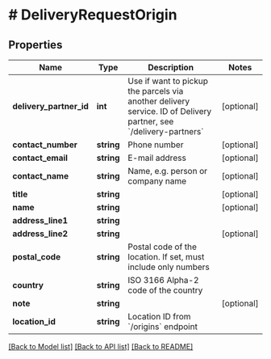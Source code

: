 # # DeliveryRequestOrigin

## Properties

Name | Type | Description | Notes
------------ | ------------- | ------------- | -------------
**delivery_partner_id** | **int** | Use if want to pickup the parcels via another delivery service. ID of Delivery partner, see &#x60;/delivery-partners&#x60; | [optional]
**contact_number** | **string** | Phone number | [optional]
**contact_email** | **string** | E-mail address | [optional]
**contact_name** | **string** | Name, e.g. person or company name | [optional]
**title** | **string** |  | [optional]
**name** | **string** |  | [optional]
**address_line1** | **string** |  |
**address_line2** | **string** |  | [optional]
**postal_code** | **string** | Postal code of the location. If set, must include only numbers |
**country** | **string** | ISO 3166 Alpha-2 code of the country |
**note** | **string** |  | [optional]
**location_id** | **string** | Location ID from &#x60;/origins&#x60; endpoint |

[[Back to Model list]](../../README.md#models) [[Back to API list]](../../README.md#endpoints) [[Back to README]](../../README.md)
